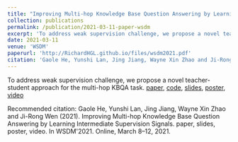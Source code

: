 ```yaml
---
title: "Improving Multi-hop Knowledge Base Question Answering by Learning Intermediate Supervision Signals"
collection: publications
permalink: /publication/2021-03-11-paper-wsdm
excerpt: 'To address weak supervision challenge, we propose a novel teacher-student approach for the multi-hop KBQA task. For more details, please click the title.'
date: 2021-03-11
venue: 'WSDM'
paperurl: 'http://RichardHGL.github.io/files/wsdm2021.pdf'
citation: 'Gaole He, Yunshi Lan, Jing Jiang, Wayne Xin Zhao and Ji-Rong Wen (2021). Improving Multi-hop Knowledge Base Question Answering by Learning Intermediate Supervision Signals. paper, slides, poster, video. In WSDM 2021. Online, March 8–12, 2021.'
---
```



To address weak supervision challenge, we propose a novel teacher-student approach for the multi-hop KBQA task. [paper](http://RichardHGL.github.io/files/wsdm2021.pdf), [code](https://github.com/RichardHGL/WSDM2021_NSM), [slides](https://github.com/RichardHGL/WSDM2021_NSM/blob/main/presentation/wsdm_slides_ver2.pptx), [poster](https://github.com/RichardHGL/WSDM2021_NSM/blob/main/presentation/wsdm-poster.pdf), [video](https://vimeo.com/518921912)

Recommended citation: Gaole He, Yunshi Lan, Jing Jiang, Wayne Xin Zhao and Ji-Rong Wen (2021). Improving Multi-hop Knowledge Base Question Answering by Learning Intermediate Supervision Signals. paper, slides, poster, video. In WSDM'2021. Online, March 8–12, 2021.
